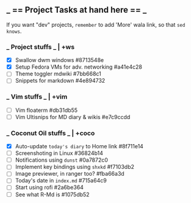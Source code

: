 ## _ == Project Tasks at hand here ==  _

If you want "dev" projects, `remember` to add 'More' wala link, so that `sed knows`.

### _ Project stuffs _ | +ws
* [X] Swallow dwm windows  #8713548e
* [X] Setup Fedora VMs for adv. networking  #a41e4c28
* [ ] Theme toggler mdwiki  #7bb668c1
* [ ] Snippets for markdown  #4e894732

### _ Vim stuffs _ | +vim
* [ ] Vim floaterm  #db31db55
* [ ] Vim Ultisnips for MD diary & wikis  #e7c9ccdd

### _ Coconut Oil stuffs _ | +coco
* [X] Auto-update `today's diary` to Home link  #8f711e14
* [ ] Screenshoting in Linux  #36824b14
* [ ] Notifications using `dunst`  #0a7872c0
* [ ] Implement key bindings using `shxkd`  #f7103db2
* [ ] Image previewer, in ranger too?  #fba66a3d
* [ ] Today's date in `index.md`  #715a64c9
* [ ] Start using rofi  #2a6be364
* [ ] See what R-Md is  #1075db52
